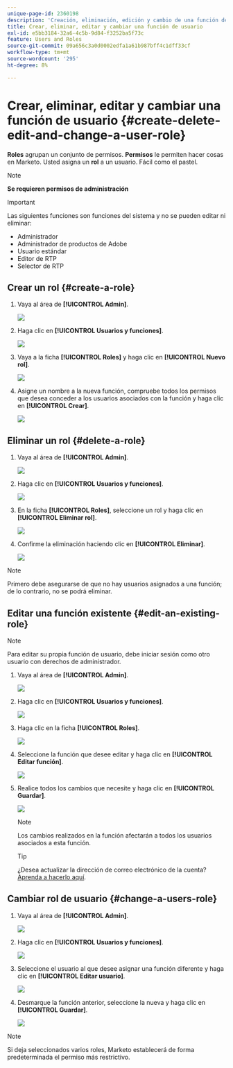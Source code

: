 ```yaml
---
unique-page-id: 2360198
description: 'Creación, eliminación, edición y cambio de una función de usuario: documentos de Marketo, documentación del producto'
title: Crear, eliminar, editar y cambiar una función de usuario
exl-id: e5bb3184-32a6-4c5b-9d84-f3252ba5f73c
feature: Users and Roles
source-git-commit: 09a656c3a0d0002edfa1a61b987bff4c1dff33cf
workflow-type: tm+mt
source-wordcount: '295'
ht-degree: 8%

---
```


# Crear, eliminar, editar y cambiar una función de usuario {#create-delete-edit-and-change-a-user-role}

**Roles** agrupan un conjunto de permisos. **Permisos** le permiten hacer cosas en Marketo. Usted asigna un **rol** a un usuario. Fácil como el pastel.

>[!NOTE]
>
>**Se requieren permisos de administración**

>[!IMPORTANT]
>
>Las siguientes funciones son funciones del sistema y no se pueden editar ni eliminar:
>
>* Administrador
>* Administrador de productos de Adobe
>* Usuario estándar
>* Editor de RTP
>* Selector de RTP

## Crear un rol {#create-a-role}

1. Vaya al área de **[!UICONTROL Admin]**.

   ![](assets/create-delete-edit-and-change-a-user-role-1.png)

1. Haga clic en **[!UICONTROL Usuarios y funciones]**.

   ![](assets/create-delete-edit-and-change-a-user-role-2.png)

1. Vaya a la ficha **[!UICONTROL Roles]** y haga clic en **[!UICONTROL Nuevo rol]**.

   ![](assets/create-delete-edit-and-change-a-user-role-3.png)

1. Asigne un nombre a la nueva función, compruebe todos los permisos que desea conceder a los usuarios asociados con la función y haga clic en **[!UICONTROL Crear]**.

   ![](assets/create-delete-edit-and-change-a-user-role-4.png)

## Eliminar un rol {#delete-a-role}

1. Vaya al área de **[!UICONTROL Admin]**.

   ![](assets/create-delete-edit-and-change-a-user-role-5.png)

1. Haga clic en **[!UICONTROL Usuarios y funciones]**.

   ![](assets/create-delete-edit-and-change-a-user-role-6.png)

1. En la ficha **[!UICONTROL Roles]**, seleccione un rol y haga clic en **[!UICONTROL Eliminar rol]**.

   ![](assets/create-delete-edit-and-change-a-user-role-7.png)

1. Confirme la eliminación haciendo clic en **[!UICONTROL Eliminar]**.

   ![](assets/create-delete-edit-and-change-a-user-role-8.png)

>[!NOTE]
>
>Primero debe asegurarse de que no hay usuarios asignados a una función; de lo contrario, no se podrá eliminar.

## Editar una función existente {#edit-an-existing-role}

>[!NOTE]
>
>Para editar su propia función de usuario, debe iniciar sesión como otro usuario con derechos de administrador.

1. Vaya al área de **[!UICONTROL Admin]**.

   ![](assets/create-delete-edit-and-change-a-user-role-9.png)

1. Haga clic en **[!UICONTROL Usuarios y funciones]**.

   ![](assets/create-delete-edit-and-change-a-user-role-10.png)

1. Haga clic en la ficha **[!UICONTROL Roles]**.

   ![](assets/create-delete-edit-and-change-a-user-role-11.png)

1. Seleccione la función que desee editar y haga clic en **[!UICONTROL Editar función]**.

   ![](assets/create-delete-edit-and-change-a-user-role-12.png)

1. Realice todos los cambios que necesite y haga clic en **[!UICONTROL Guardar]**.

   ![](assets/create-delete-edit-and-change-a-user-role-13.png)

   >[!NOTE]
   >
   >Los cambios realizados en la función afectarán a todos los usuarios asociados a esta función.

   >[!TIP]
   >
   >¿Desea actualizar la dirección de correo electrónico de la cuenta? [Aprenda a hacerlo aquí](/help/marketo/product-docs/administration/settings/edit-account-settings.md).

## Cambiar rol de usuario {#change-a-users-role}

1. Vaya al área de **[!UICONTROL Admin]**.

   ![](assets/create-delete-edit-and-change-a-user-role-14.png)

1. Haga clic en **[!UICONTROL Usuarios y funciones]**.

   ![](assets/create-delete-edit-and-change-a-user-role-15.png)

1. Seleccione el usuario al que desee asignar una función diferente y haga clic en **[!UICONTROL Editar usuario]**.

   ![](assets/create-delete-edit-and-change-a-user-role-16.png)

1. Desmarque la función anterior, seleccione la nueva y haga clic en **[!UICONTROL Guardar]**.

   ![](assets/create-delete-edit-and-change-a-user-role-17.png)

>[!NOTE]
>
>Si deja seleccionados varios roles, Marketo establecerá de forma predeterminada el permiso más restrictivo.
